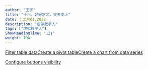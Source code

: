 ```yaml
---
author: "王宇"
title: "十六、好好学习，天天向上"
date: 十二月01,2022
description: "虚拟数字人"
tags: ["虚拟数字人"]
ShowReadingTime: "12s"
weight: 190
---
```

[Filter table data](#)[Create a pivot table](#)[Create a chart from data series](#)

[Configure buttons visibility](/users/tfac-settings.action)